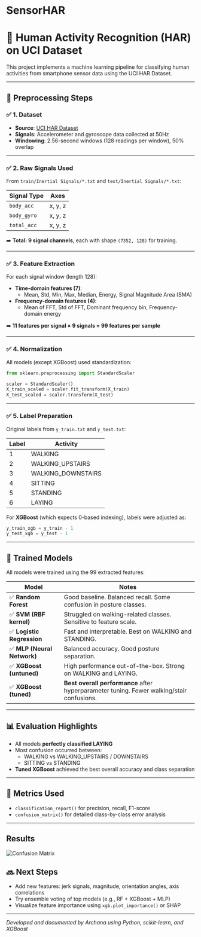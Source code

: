# SensorHAR

# 📄 Human Activity Recognition (HAR) on UCI Dataset

This project implements a machine learning pipeline for classifying human activities from smartphone sensor data using the UCI HAR Dataset.

---

## 🧼 Preprocessing Steps

### ✅ 1. Dataset
- **Source**: [UCI HAR Dataset](https://archive.ics.uci.edu/ml/datasets/human+activity+recognition+using+smartphones)
- **Signals**: Accelerometer and gyroscope data collected at 50Hz
- **Windowing**: 2.56-second windows (128 readings per window), 50% overlap

---

### ✅ 2. Raw Signals Used
From `train/Inertial Signals/*.txt` and `test/Inertial Signals/*.txt`:

| Signal Type   | Axes        |
|---------------|-------------|
| `body_acc`    | x, y, z     |
| `body_gyro`   | x, y, z     |
| `total_acc`   | x, y, z     |

➡️ **Total: 9 signal channels**, each with shape `(7352, 128)` for training.

---

### ✅ 3. Feature Extraction
For each signal window (length 128):

- **Time-domain features (7)**:
  - Mean, Std, Min, Max, Median, Energy, Signal Magnitude Area (SMA)
- **Frequency-domain features (4)**:
  - Mean of FFT, Std of FFT, Dominant frequency bin, Frequency-domain energy

➡️ **11 features per signal × 9 signals = 99 features per sample**

---

### ✅ 4. Normalization
All models (except XGBoost) used standardization:

```python
from sklearn.preprocessing import StandardScaler

scaler = StandardScaler()
X_train_scaled = scaler.fit_transform(X_train)
X_test_scaled = scaler.transform(X_test)
```

---

### ✅ 5. Label Preparation

Original labels from `y_train.txt` and `y_test.txt`:

| Label | Activity             |
|-------|----------------------|
| 1     | WALKING              |
| 2     | WALKING_UPSTAIRS     |
| 3     | WALKING_DOWNSTAIRS   |
| 4     | SITTING              |
| 5     | STANDING             |
| 6     | LAYING               |

For **XGBoost** (which expects 0-based indexing), labels were adjusted as:

```python
y_train_xgb = y_train - 1
y_test_xgb = y_test - 1
```

---

## 🤖 Trained Models

All models were trained using the 99 extracted features:

| Model                  | Notes |
|------------------------|-------|
| ✅ **Random Forest**         | Good baseline. Balanced recall. Some confusion in posture classes. |
| ✅ **SVM (RBF kernel)**      | Struggled on walking-related classes. Sensitive to feature scale. |
| ✅ **Logistic Regression**   | Fast and interpretable. Best on WALKING and STANDING. |
| ✅ **MLP (Neural Network)**  | Balanced accuracy. Good posture separation. |
| ✅ **XGBoost (untuned)**     | High performance out-of-the-box. Strong on WALKING and LAYING. |
| ✅ **XGBoost (tuned)**       | **Best overall performance** after hyperparameter tuning. Fewer walking/stair confusions. |

---

## 📊 Evaluation Highlights

- All models **perfectly classified LAYING**
- Most confusion occurred between:
  - WALKING vs WALKING_UPSTAIRS / DOWNSTAIRS
  - SITTING vs STANDING
- **Tuned XGBoost** achieved the best overall accuracy and class separation

---

## 🧪 Metrics Used

- `classification_report()` for precision, recall, F1-score
- `confusion_matrix()` for detailed class-by-class error analysis

---

## Results

![Confusion Matrix](images/confusion_matrix_logreg.png)




## 🔜 Next Steps

- Add new features: jerk signals, magnitude, orientation angles, axis correlations
- Try ensemble voting of top models (e.g., RF + XGBoost + MLP)
- Visualize feature importance using `xgb.plot_importance()` or SHAP

---

_Developed and documented by Archana using Python, scikit-learn, and XGBoost_
